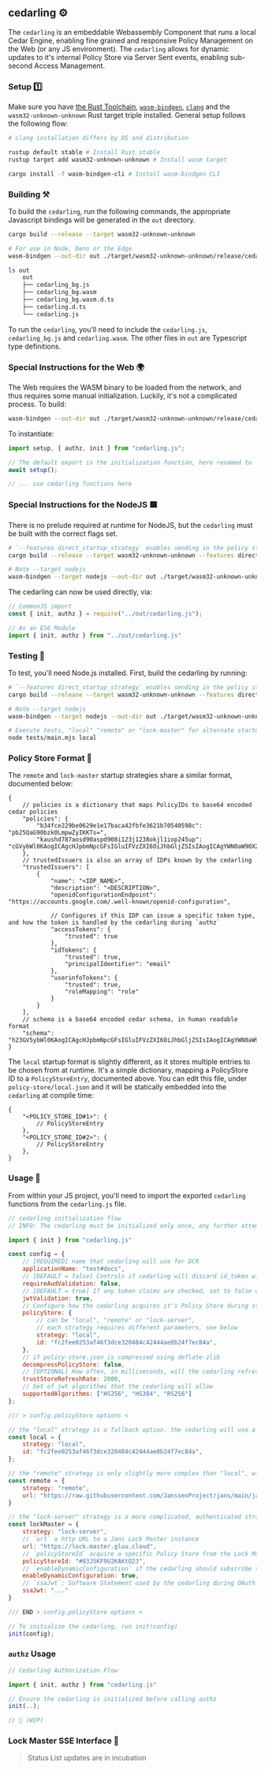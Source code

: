 ## cedarling ⚙️

The `cedarling` is an embeddable Webassembly Component that runs a local Cedar Engine, enabling fine grained and responsive Policy Management on the Web (or any JS environment). The `cedarling` allows for dynamic updates to it's internal Policy Store via Server Sent events, enabling sub-second Access Management.

### Setup 1️⃣

Make sure you have [the Rust Toolchain](https://rustup.rs/), [`wasm-bindgen`](https://rustwasm.github.io/wasm-bindgen/reference/cli.html), [`clang`](https://clang.llvm.org/) and the `wasm32-unknown-unknown` Rust target triple installed. General setup follows the following flow:

```bash
# clang installation differs by OS and distribution

rustup default stable # Install Rust stable
rustup target add wasm32-unknown-unknown # Install wasm target

cargo install -f wasm-bindgen-cli # Install wasm-bindgen CLI
```

### Building ⚒️

To build the `cedarling`, run the following commands, the appropriate Javascript bindings will be generated in the `out` directory.


```bash
cargo build --release --target wasm32-unknown-unknown

# For use in Node, Deno or the Edge
wasm-bindgen --out-dir out ./target/wasm32-unknown-unknown/release/cedarling.wasm

ls out
	out
	├── cedarling_bg.js
	├── cedarling_bg.wasm
	├── cedarling_bg.wasm.d.ts
	├── cedarling.d.ts
	└── cedarling.js
```

To run the `cedarling`, you'll need to include the `cedarling.js`, `cedarling_bg.js` and `cedarling.wasm`. The other files in `out` are Typescript type definitions.

### Special Instructions for the Web 🌍

The Web requires the WASM binary to be loaded from the network, and thus requires some manual initialization. Luckily, it's not a complicated process. To build:

```bash
wasm-bindgen --out-dir out ./target/wasm32-unknown-unknown/release/cedarling.wasm --target web
```

To instantiate:

```js
import setup, { authz, init } from "cedarling.js";

// The default export is the initialization function, here renamed to `setup`
await setup();

// ... use cedarling functions here
```

### Special Instructions for the NodeJS 🟩

There is no prelude required at runtime for NodeJS, but the `cedarling` must be built with the correct flags set.

```bash
# `--features direct_startup_strategy` enables sending in the policy store directly from JS, useful for testing
cargo build --release --target wasm32-unknown-unknown --features direct_startup_strategy

# Note --target nodejs
wasm-bindgen --target nodejs --out-dir out ./target/wasm32-unknown-unknown/release/cedarling.wasm
```

The cedarling can now be used directly, via:

```js
// CommonJS import
const { init, authz } = require("../out/cedarling.js");

// As an ES6 Module
import { init, authz } from "../out/cedarling.js"
```

### Testing 🧪

To test, you'll need Node.js installed. First, build the cedarling by running:

```sh
# `--features direct_startup_strategy` enables sending in the policy store directly from JS, useful for testing
cargo build --release --target wasm32-unknown-unknown --features direct_startup_strategy

# Note --target nodejs
wasm-bindgen --target nodejs --out-dir out ./target/wasm32-unknown-unknown/release/cedarling.wasm

# Execute tests, "local" "remote" or "lock-master" for alternate startup strategies
node tests/main.mjs local
```

### Policy Store Format 📐

The `remote` and `lock-master` startup strategies share a similar format, documented below:

```jsonc
{
	// policies is a dictionary that maps PolicyIDs to base64 encoded cedar policies
	"policies": {
		"b34fce229be0629e1e17baca42fbfe3621b70540598c": "pb25QaG90bzk0LmpwZyIKKTs=",
		"kaushd787aosd90aspd908i123j1238okjl1iop245up": "cGVybWl0KAogICAgcHJpbmNpcGFsIGluIFVzZXI6OiJhbGljZSIsIAogICAgYWN0aW90X2lwID09ICIyMjIuMjIyLjIyMi4yMjIiCn07",
	},
	// trustedIssuers is also an array of IDPs known by the cedarling
	"trustedIssuers": [
		{
			"name": "<IDP_NAME>",
			"description": "<DESCRIPTION>",
			"openidConfigurationEndpoint": "https://accounts.google.com/.well-known/openid-configuration",

			// Configures if this IDP can issue a specific token type, and how the token is handled by the cedarling during `authz`
			"accessTokens": {
				"trusted": true
			},
			"idTokens": {
				"trusted": true,
				"principalIdentifier": "email"
			},
			"userinfoTokens": {
				"trusted": true,
				"roleMapping": "role"
			}
		}
	],
	// schema is a base64 encoded cedar schema, in human readable format
	"schema": "h23GV5ybWl0KAogICAgcHJpbmNpcGFsIGluIFVzZXI6OiJhbGljZSIsIAogICAgYWN0aW90X2lwID09ICIyMjIuMjIyLjIyMi4yMjIiCn07==",
}
```

The `local` startup format is slightly different, as it stores multiple entries to be chosen from at runtime. It's a simple dictionary, mapping a PolicyStore ID to a `PolicyStoreEntry`, documented above. You can edit this file, under `policy-store/local.json` and it will be statically embedded into the `cedarling` at compile time:

```jsonc
{
	"<POLICY_STORE_ID#1>": {
		// PolicyStoreEntry
	},
	"<POLICY_STORE_ID#2>": {
		// PolicyStoreEntry
	},
}
```

### Usage 🔧

From within your JS project, you'll need to import the exported `cedarling` functions from the `cedarling.js` file.

```js
// cedarling initialization flow
// INFO: The cedarling must be initialized only once, any further attempts will throw errors

import { init } from "cedarling.js"

const config = {
	// [REQUIRED] name that cedarling will use for DCR
	applicationName: "test#docs",
	// [DEFAULT = false] Controls if cedarling will discard id_token without an access token with the corresponding client_id.
	requireAudValidation: false,
	// [DEFAULT = true] If any token claims are checked, set to false with caution
	jwtValidation: true,
	// Configure how the cedarling acquires it's Policy Store during startup
	policyStore: {
		// can be "local", "remote" or "lock-server",
		// each strategy requires different parameters, see below
		strategy: "local",
		id: "fc2fee0253af46f3dce320484c42444ae0b24f7ec84a",
	},
	// if policy-store.json is compressed using deflate-zlib
	decompressPolicyStore: false,
	// [OPTIONAL] How often, in milliseconds, will the cedarling refresh it's TrustStore. The trust store won't refresh if omitted
	trustStoreRefreshRate: 2000,
	// Set of jwt algorithms that the cedarling will allow
	supportedAlgorithms: ["HS256", "HS384", "RS256"]
};

/// > config.policyStore options <

// the "local" strategy is a fallback option. the cedarling will use a statically embedded policy store, located in `/policy-store/local.json`. This policy store contains several entries, and one will have to be picked using `id`
const local = {
	strategy: "local",
	id: "fc2fee0253af46f3dce320484c42444ae0b24f7ec84a",
};

// the "remote" strategy is only slightly more complex than "local", with the only difference being you provide a http `url` from which a simple GET request is used to acquire the Policy Store
const remote = {
	strategy: "remote",
	url: "https://raw.githubusercontent.com/JanssenProject/jans/main/jans-lock/cedarling/policy-store/remote.json"
}

// the "lock-server" strategy is a more complicated, authenticated strategy employing OAuth.
const lockMaster = {
	strategy: "lock-server",
	// `url` a http URL to a Jans Lock Master instance
	url: "https://lock.master.gluu.cloud",
	// `policyStoreId` acquire a specific Policy Store from the Lock Master
	policyStoreId: "#83J5KF9U2KAKtO2J",
	// `enableDynamicConfiguration` if the cedarling should subscribe to Policy Updates via the Lock Master's SSE endpoint
	enableDynamicConfiguration: true,
	// `ssaJwt`: Software Statement used by the cedarling during OAuth Dynamic Client registration
	ssaJwt: "..."
}

/// END > config.policyStore options <

// To initialize the cedarling, run init(config)
init(config);
```

### `authz` Usage

```js
// Cedarling Authorization Flow

import { init, authz } from "cedarling.js"

// Ensure the cedarling is initialized before calling authz
init(..);

// 🚧 (WIP)
```

### Lock Master SSE Interface 🚧

> Status List updates are in incubation